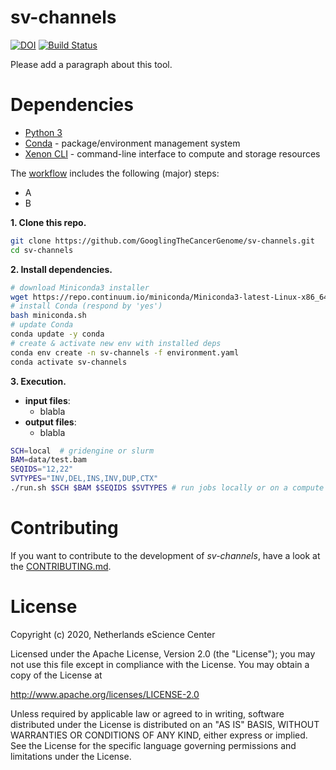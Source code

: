 # sv-channels

[![DOI](https://zenodo.org/badge/DOI/10.000/FIXME.svg)](https://doi.org/10.000/FIXME)
[![Build Status](https://travis-ci.org/GooglingTheCancerGenome/sv-channels.svg?branch=master)](https://travis-ci.org/GooglingTheCancerGenome/sv-channels)

Please add a paragraph about this tool.

# Dependencies

-   [Python 3](https://www.python.org/)
-   [Conda](https://conda.io/) - package/environment management system
-   [Xenon CLI](https://github.com/NLeSC/xenon-cli) - command-line interface to compute and storage resources

The [workflow](doc/sv-channels.svg) includes the following (major) steps:

- A
- B

**1. Clone this repo.**

```bash
git clone https://github.com/GooglingTheCancerGenome/sv-channels.git
cd sv-channels
```

**2. Install dependencies.**

```bash
# download Miniconda3 installer
wget https://repo.continuum.io/miniconda/Miniconda3-latest-Linux-x86_64.sh -O miniconda.sh
# install Conda (respond by 'yes')
bash miniconda.sh
# update Conda
conda update -y conda
# create & activate new env with installed deps
conda env create -n sv-channels -f environment.yaml
conda activate sv-channels
```

**3. Execution.**

-   **input files**:
    - blabla
-   **output files**:
    - blabla

```bash
SCH=local  # gridengine or slurm
BAM=data/test.bam
SEQIDS="12,22"
SVTYPES="INV,DEL,INS,INV,DUP,CTX"
./run.sh $SCH $BAM $SEQIDS $SVTYPES # run jobs locally or on a compute cluster
```

# Contributing

If you want to contribute to the development of _sv-channels_,
have a look at the [CONTRIBUTING.md](CONTRIBUTING.md).

# License

Copyright (c) 2020, Netherlands eScience Center

Licensed under the Apache License, Version 2.0 (the "License");
you may not use this file except in compliance with the License.
You may obtain a copy of the License at

http://www.apache.org/licenses/LICENSE-2.0

Unless required by applicable law or agreed to in writing, software
distributed under the License is distributed on an "AS IS" BASIS,
WITHOUT WARRANTIES OR CONDITIONS OF ANY KIND, either express or implied.
See the License for the specific language governing permissions and
limitations under the License.
